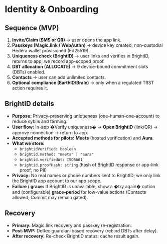 # Identity & Onboarding

## Sequence (MVP)
1) **Invite/Claim (SMS or QR)** -> user opens the app link.  
2) **Passkeys (Magic.link / WebAuthn)** -> device key created; non-custodial Hedera wallet provisioned (Ed25519).  
3) **Uniqueness check (BrightID)** -> user links and verifies in BrightID, returns to app; we record app-scoped proof.  
4) **DBT allocation (ALLOCATE)** -> 9 device-bound commitment slots (DBTs) enabled.  
5) **Contacts** -> user can add unlimited contacts.  
6) **Optional compliance (EarthID/Brale)** -> only when a regulated TRST action requires it.

## BrightID details
- **Purpose:** Privacy-preserving uniqueness (one-human-one-account) to reduce sybils and farming.  
- **User flow:** In-app �Verify uniqueness� -> **Open BrightID** (link/QR) -> approve connection -> return to app.  
- **Accepted methods for pilots:** **Meets** (hosted verification) and **Aura**.  
- **What we store:**  
  - `brightidVerified: boolean`  
  - `brightid.method: "meets" | "aura"`  
  - `brightid.verifiedAt: ISO8601`  
  - `brightid.proofHash: string` (hash of BrightID response or app-link proof; no PII)  
- **Privacy:** No real names or phone numbers sent to BrightID; we only link the BrightID app account to our app scope.  
- **Failure / grace:** If BrightID is unavailable, show a �try again� option and (configurable) **grace-period** for low-value actions (Contacts allowed; Commit may remain gated).

## Recovery
- **Primary:** Magic.link recovery and passkey re-registration.  
- **Post-MVP:** DeRec guardian-based recovery (rebind DBTs after delay).  
- **After recovery:** Re-check BrightID status; cache result again.
